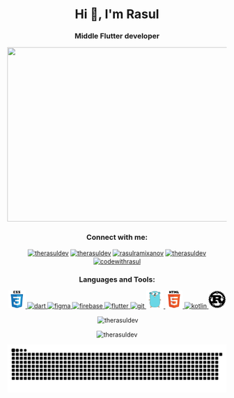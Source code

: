 <h1 align="center">Hi 👋, I'm Rasul</h1>
<h3 align="center">Middle Flutter developer</h3>

<p align="center"><img width = "950" height = "400" src = "https://github.com/therasuldev/therasuldev/assets/74558294/29d8e7c2-caeb-457f-9471-c4502eec39a9" /></p>

<p align="center"><h3 align="center">Connect with me:</h3></p>
<p align="center">
<a href="https://twitter.com/therasuldev" target="blank"><img align="center" src="https://raw.githubusercontent.com/rahuldkjain/github-profile-readme-generator/master/src/images/icons/Social/twitter.svg" alt="therasuldev" height="30" width="40" /></a>
<a href="https://linkedin.com/in/therasuldev" target="blank"><img align="center" src="https://raw.githubusercontent.com/rahuldkjain/github-profile-readme-generator/master/src/images/icons/Social/linked-in-alt.svg" alt="therasuldev" height="30" width="40" /></a>
<a href="https://fb.com/rasul.ramixanov.5" target="blank"><img align="center" src="https://raw.githubusercontent.com/rahuldkjain/github-profile-readme-generator/master/src/images/icons/Social/facebook.svg" alt="rasulramixanov" height="30" width="40" /></a>
<a href="https://instagram.com/therasuldev" target="blank"><img align="center" src="https://raw.githubusercontent.com/rahuldkjain/github-profile-readme-generator/master/src/images/icons/Social/instagram.svg" alt="therasuldev" height="30" width="40" /></a>
<a href="https://www.youtube.com/channel/UCNIRjh93YckP_ExREHL61EA" target="blank"><img align="center" src="https://raw.githubusercontent.com/rahuldkjain/github-profile-readme-generator/master/src/images/icons/Social/youtube.svg" alt="codewithrasul" height="30" width="40" /></a>
</p>

<h3 align="center">Languages and Tools:</h3>
<p align="center"> <a href="https://www.w3schools.com/css/" target="_blank" rel="noreferrer"> <img src="https://raw.githubusercontent.com/devicons/devicon/master/icons/css3/css3-original-wordmark.svg" alt="css3" width="40" height="40"/> </a> <a href="https://dart.dev" target="_blank" rel="noreferrer"> <img src="https://www.vectorlogo.zone/logos/dartlang/dartlang-icon.svg" alt="dart" width="40" height="40"/> </a> <a href="https://www.figma.com/" target="_blank" rel="noreferrer"> <img src="https://www.vectorlogo.zone/logos/figma/figma-icon.svg" alt="figma" width="40" height="40"/> </a> <a href="https://firebase.google.com/" target="_blank" rel="noreferrer"> <img src="https://www.vectorlogo.zone/logos/firebase/firebase-icon.svg" alt="firebase" width="40" height="40"/> </a> <a href="https://flutter.dev" target="_blank" rel="noreferrer"> <img src="https://www.vectorlogo.zone/logos/flutterio/flutterio-icon.svg" alt="flutter" width="40" height="40"/> </a> <a href="https://git-scm.com/" target="_blank" rel="noreferrer"> <img src="https://www.vectorlogo.zone/logos/git-scm/git-scm-icon.svg" alt="git" width="40" height="40"/> </a> <a href="https://golang.org" target="_blank" rel="noreferrer"> <img src="https://raw.githubusercontent.com/devicons/devicon/master/icons/go/go-original.svg" alt="go" width="40" height="40"/> </a> <a href="https://www.w3.org/html/" target="_blank" rel="noreferrer"> <img src="https://raw.githubusercontent.com/devicons/devicon/master/icons/html5/html5-original-wordmark.svg" alt="html5" width="40" height="40"/> </a> <a href="https://kotlinlang.org" target="_blank" rel="noreferrer"> <img src="https://www.vectorlogo.zone/logos/kotlinlang/kotlinlang-icon.svg" alt="kotlin" width="40" height="40"/> </a> <a href="https://www.rust-lang.org" target="_blank" rel="noreferrer"> <img src="https://raw.githubusercontent.com/devicons/devicon/master/icons/rust/rust-plain.svg" alt="rust" width="40" height="40"/> </a> </p>

<p align="center">&nbsp;<img align="center" src="https://github-readme-stats.vercel.app/api?username=therasuldev&show_icons=true&locale=en" alt="therasuldev" /></p>

<p align="center"><img align="center" src="https://github-readme-streak-stats.herokuapp.com/?user=therasuldev&" alt="therasuldev" /></p>

![Snake animation](https://github.com/therasuldev/therasuldev/blob/output/github-contribution-grid-snake.svg)
